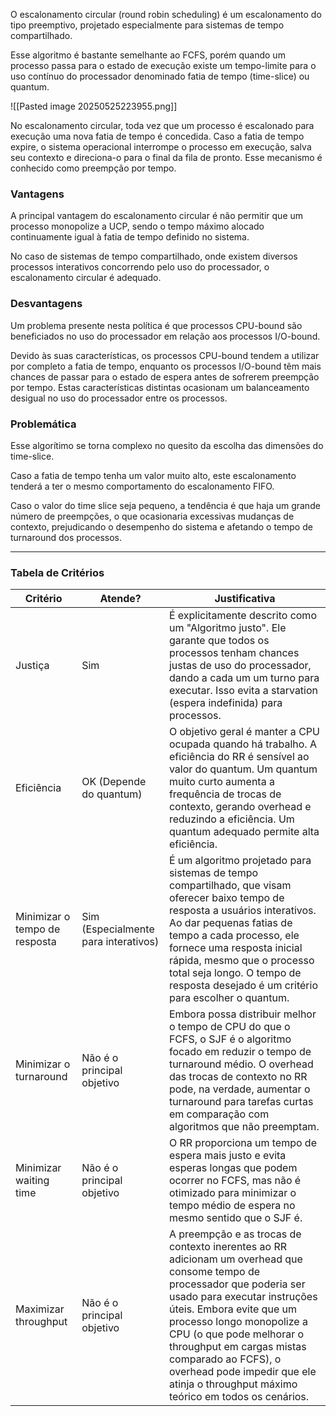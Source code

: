 O escalonamento circular (round robin scheduling) é um escalonamento do tipo preemptivo, projetado especialmente para sistemas de tempo compartilhado. 

Esse algoritmo é bastante semelhante ao FCFS, porém quando um processo passa para o estado de execução existe um tempo-limite para o uso contínuo do processador denominado fatia de tempo (time-slice) ou quantum.

![[Pasted image 20250525223955.png]]

No escalonamento circular, toda vez que um processo é escalonado para execução uma nova fatia de tempo é concedida. Caso a fatia de tempo expire, o sistema operacional interrompe o processo em execução, salva seu contexto e direciona-o para o final da fila de pronto. Esse mecanismo é conhecido como preempção por tempo.

### Vantagens

A principal vantagem do escalonamento circular é não permitir que um processo monopolize a UCP, sendo o tempo máximo alocado continuamente igual à fatia de tempo definido no sistema. 

No caso de sistemas de tempo compartilhado, onde existem diversos processos interativos concorrendo pelo uso do processador, o escalonamento circular é adequado.
### Desvantagens

Um problema presente nesta política é que processos CPU-bound são beneficiados no uso do processador em relação aos processos I/O-bound. 

Devido às suas características, os processos CPU-bound tendem a utilizar por completo a fatia de tempo, enquanto os processos I/O-bound têm mais chances de passar para o estado de espera antes de sofrerem preempção por tempo. Estas características distintas ocasionam um balanceamento desigual no uso do processador entre os processos.

### Problemática

Esse algorítimo se torna complexo no quesito da escolha das dimensões do time-slice. 

Caso a fatia de tempo tenha um valor muito alto, este escalonamento tenderá a ter o mesmo comportamento do escalonamento FIFO. 

Caso o valor do time slice seja pequeno, a tendência é que haja um grande número de preempções, o que ocasionaria excessivas mudanças de contexto, prejudicando o desempenho do sistema e afetando o tempo de turnaround dos processos.

---
### Tabela de Critérios

| Critério                      | Atende?                              | Justificativa                                                                                                                                                                                                                                                                                                                                                                        |
| ----------------------------- | ------------------------------------ | ------------------------------------------------------------------------------------------------------------------------------------------------------------------------------------------------------------------------------------------------------------------------------------------------------------------------------------------------------------------------------------ |
| Justiça                       | Sim                                  | É explicitamente descrito como um "Algoritmo justo". Ele garante que todos os processos tenham chances justas de uso do processador, dando a cada um um turno para executar. Isso evita a starvation (espera indefinida) para processos.                                                                                                                                             |
| Eficiência                    | OK (Depende do quantum)              | O objetivo geral é manter a CPU ocupada quando há trabalho. A eficiência do RR é sensível ao valor do quantum. Um quantum muito curto aumenta a frequência de trocas de contexto, gerando overhead e reduzindo a eficiência. Um quantum adequado permite alta eficiência.                                                                                                            |
| Minimizar o tempo de resposta | Sim (Especialmente para interativos) | É um algoritmo projetado para sistemas de tempo compartilhado, que visam oferecer baixo tempo de resposta a usuários interativos. Ao dar pequenas fatias de tempo a cada processo, ele fornece uma resposta inicial rápida, mesmo que o processo total seja longo. O tempo de resposta desejado é um critério para escolher o quantum.                                               |
| Minimizar o turnaround        | Não é o principal objetivo           | Embora possa distribuir melhor o tempo de CPU do que o FCFS, o SJF é o algoritmo focado em reduzir o tempo de turnaround médio. O overhead das trocas de contexto no RR pode, na verdade, aumentar o turnaround para tarefas curtas em comparação com algoritmos que não preemptam.                                                                                                  |
| Minimizar waiting time        | Não é o principal objetivo           | O RR proporciona um tempo de espera mais justo e evita esperas longas que podem ocorrer no FCFS, mas não é otimizado para minimizar o tempo médio de espera no mesmo sentido que o SJF é.                                                                                                                                                                                            |
| Maximizar throughput          | Não é o principal objetivo           | A preempção e as trocas de contexto inerentes ao RR adicionam um overhead que consome tempo de processador que poderia ser usado para executar instruções úteis. Embora evite que um processo longo monopolize a CPU (o que pode melhorar o throughput em cargas mistas comparado ao FCFS), o overhead pode impedir que ele atinja o throughput máximo teórico em todos os cenários. |
